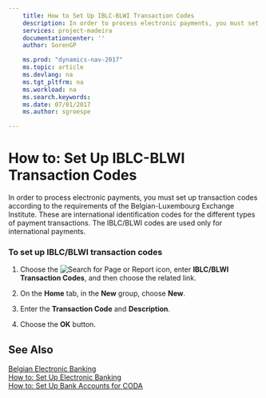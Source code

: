 ```yaml
---
    title: How to Set Up IBLC-BLWI Transaction Codes 
    description: In order to process electronic payments, you must set up transaction codes according to the requirements of the Belgian-Luxembourg Exchange Institute. These are international identification codes for the different types of payment transactions. The IBLC/BLWI codes are used only for international payments.
    services: project-madeira
    documentationcenter: ''
    author: SorenGP

    ms.prod: "dynamics-nav-2017"
    ms.topic: article
    ms.devlang: na
    ms.tgt_pltfrm: na
    ms.workload: na
    ms.search.keywords:
    ms.date: 07/01/2017
    ms.author: sgroespe

---
```

# How to: Set Up IBLC-BLWI Transaction Codes
In order to process electronic payments, you must set up transaction codes according to the requirements of the Belgian-Luxembourg Exchange Institute. These are international identification codes for the different types of payment transactions. The IBLC/BLWI codes are used only for international payments.  
  
### To set up IBLC/BLWI transaction codes  
  
1.  Choose the ![Search for Page or Report](media/ui-search/search_small.png "Search for Page or Report icon") icon, enter **IBLC/BLWI Transaction Codes**, and then choose the related link.  
  
2.  On the **Home** tab, in the **New** group, choose **New**.  
  
3.  Enter the **Transaction Code** and **Description**.  
  
4.  Choose the **OK** button.  
  
## See Also  
 [Belgian Electronic Banking](belgian-electronic-banking.md)   
 [How to: Set Up Electronic Banking](how-to-set-up-electronic-banking.md)   
 [How to: Set Up Bank Accounts for CODA](how-to-set-up-bank-accounts-for-coda.md)